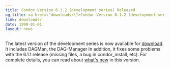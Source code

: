 ```yaml
---
title: Condor Version 6.1.2 (development series) Released
og_title: <a href=\"downloads/\">Condor Version 6.1.2 (development series) Released</a>
link: downloads/
date: 1999-01-01
layout: news
---
```


The latest version of the development series is now available for <a href="downloads/">download</a>.  It includes DAGMan, the DAG-Manager In addition, it fixes some problems with the 6.1.1 release (missing files, a bug in condor_install, etc).  For complete details, you can read about <a href="manual/latest-dev/9_Version_History.html">what's new</a> in this version.
